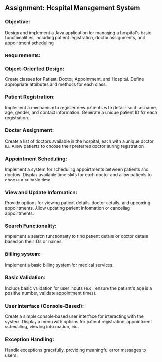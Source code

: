 ## Assignment: Hospital Management System

### Objective:
Design and implement a Java application for managing a hospital's basic functionalities, including patient registration, doctor assignments, and appointment scheduling.

### Requirements:

### Object-Oriented Design:
Create classes for Patient, Doctor, Appointment, and Hospital.
Define appropriate attributes and methods for each class.

### Patient Registration:
Implement a mechanism to register new patients with details such as name, age, gender, and contact information.
Generate a unique patient ID for each registration.

### Doctor Assignment:
Create a list of doctors available in the hospital, each with a unique doctor ID.
Allow patients to choose their preferred doctor during registration.

### Appointment Scheduling:
Implement a system for scheduling appointments between patients and doctors.
Display available time slots for each doctor and allow patients to choose a suitable time.

### View and Update Information:
Provide options for viewing patient details, doctor details, and upcoming appointments.
Allow updating patient information or canceling appointments.

### Search Functionality:
Implement a search functionality to find patient details or doctor details based on their IDs or names.

### Billing system:
Implement a basic billing system for medical services.

### Basic Validation:
Include basic validation for user inputs (e.g., ensure the patient's age is a positive number, validate appointment times).

### User Interface (Console-Based):
Create a simple console-based user interface for interacting with the system.
Display a menu with options for patient registration, appointment scheduling, viewing information, etc.

### Exception Handling:
Handle exceptions gracefully, providing meaningful error messages to users.
